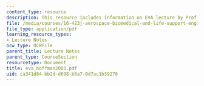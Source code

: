 ```yaml
---
content_type: resource
description: This resource includes information on EVA lecture by Prof. Hoffman.
file: /media/courses/16-423j-aerospace-biomedical-and-life-support-engineering-spring-2006/ca341d84bb2dd698b6a70d7ac1b39270_eva_hoffman2003.pdf
file_type: application/pdf
learning_resource_types:
- Lecture Notes
ocw_type: OCWFile
parent_title: Lecture Notes
parent_type: CourseSection
resourcetype: Document
title: eva_hoffman2003.pdf
uid: ca341d84-bb2d-d698-b6a7-0d7ac1b39270
---
```

